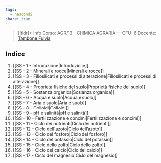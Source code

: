 ```yaml
---
tags:
  - nascondi
share: true
---
```

> [!tldr]+ Info
> Corso: AGR/13 - CHIMICA AGRARIA — CFU: 6
> Docente:  [Tambone Fulvia](https://www.unimi.it/it/ugov/person/fulvia-tambone)

## Indice
1. [[SS - 1 - Introduzione|Introduzione]]
2. [[SS - 2 - Minerali e rocce|Minerali e rocce]]
3. [[SS - 3 - Fillosilicati e processi di alterazione|Fillosilicati e processi di alterazione]]
4. [[SS - 4 - Proprietà fisiche del suolo|Proprietà fisiche del suolo]]
5. [[SS - 5 - Sostanza organica|Sostanza organica]]
6. [[SS - 6 - Acqua e suolo|Acqua e suolo]]
7. [[SS - 7 - Aria e suolo|Aria e suolo]]
8. [[SS - 8 - Colloidi|Colloidi]]
9. [[SS - 9 - pH e salinità|pH e salinità]]
10. [[SS - 10 - Fertilizzazione e concimi|Fertilizzazione e concimi]]
11. [[SS - 11 - Ciclo dei nutrienti|Ciclo dei nutrienti]]
12. [[SS - 12 - Ciclo dell'azoto|Ciclo dell’azoto]]
13. [[SS - 13 - Ciclo del fosforo|Ciclo del fosforo]]
14. [[SS - 14 - Ciclo del potassio|Ciclo del potassio]]
15. [[SS - 15 - Ciclo dello zolfo|Ciclo dello zolfo]]
16. [[SS - 16 - Ciclo del calcio|Ciclo del calcio]]
17. [[SS - 17 - Ciclo del magnesio|Ciclo del magnesio]]
